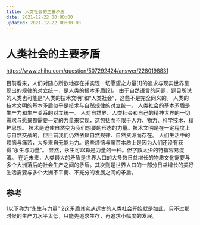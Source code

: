 ```yaml
---
title: 人类社会的主要矛盾
date: 2021-12-22 00:00:00
updated: 2021-12-22 00:00:00
---
```


# 人类社会的主要矛盾

https://www.zhihu.com/question/507292424/answer/2280198831

目前看来，人们对随心所欲地存在并实现一切愿望之力量[1]的追求与现实世界呈现出的规律的对立统一，是人类的根本矛盾[2]。
由于自然语言的问题，题目所说的人类也可能是“人类的技术文明”和“人类社会”，这些不是完全同义的。
人类的技术文明的基本矛盾似乎是技术与自然规律的对立统一。
人类社会的基本矛盾是生产力和生产关系的对立统一。
人对自然界、人类社会和自己的精神世界的一切需求与愿景都需要一定的力量来实现，这包括而不限于人力、物力、科学技术、精神思想。
技术是迫使自然变为我们想要的形态的力量。技术文明是在一定程度上与自然交战的，但目前我们仍然依赖自然规律、自然资源而存在。
人们生活中的烦恼与痛苦，大多来自无能为力。这些烦恼与痛苦本质上是因为人们还没有获得“永生与力量”。
显然，永生可以算是力量的一种。但字数太少的特指容易混淆。
在近未来，人类最大的矛盾是世界人口的大多数日益增长的物质文化需要与多个大洲落后的社会生产之间的矛盾。其次则是世界人口的一部分日益增长的美好生活需要与多个大洲不平衡、不充分的发展之间的矛盾。
## 参考
1以下称为“永生与力量”
2这矛盾其实从远古的人类社会开始就是如此，只不过那时候的生产力水平太低，只能先追求生存，再追求小幅度的发展。
